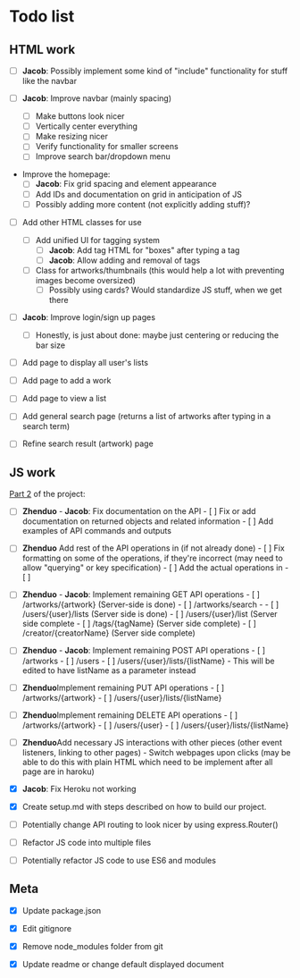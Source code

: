 # Todo list

## HTML work
- [ ] **Jacob**: Possibly implement some kind of "include" functionality for stuff like the navbar

- [ ] **Jacob**: Improve navbar (mainly spacing)
    - [ ] Make buttons look nicer
    - [ ] Vertically center everything
    - [ ] Make resizing nicer
    - [ ] Verify functionality for smaller screens
    - [ ] Improve search bar/dropdown menu

- Improve the homepage:
  - [ ] **Jacob**: Fix grid spacing and element appearance
  - [ ] Add IDs and documentation on grid in anticipation of JS
  - [ ] Possibly adding more content (not explicitly adding stuff)?

- [ ] Add other HTML classes for use
    - [ ] Add unified UI for tagging system
        - [ ] **Jacob**: Add tag HTML for "boxes" after typing a tag
        - [ ] **Jacob**: Allow adding and removal of tags
    - [ ] Class for artworks/thumbnails (this would help a lot with preventing images become oversized)
        - [ ] Possibly using cards? Would standardize JS stuff, when we get there

- [ ] **Jacob**: Improve login/sign up pages
    - [ ] Honestly, is just about done: maybe just centering or reducing the bar size

- [ ] Add page to display all user's lists

- [ ] Add page to add a work

- [ ] Add page to view a list

- [ ] Add general search page (returns a list of artworks after typing in a search term)

- [ ] Refine search result (artwork) page

## JS work

[Part 2](https://docs.google.com/document/d/1U1iXfvlNBNziRkxjKIaDFUqQ8vpYtjOBgWLPY3GRJxg/edit) of the project:

- [ ] **Zhenduo** - **Jacob**: Fix documentation on the API
        - [ ] Fix or add documentation on returned objects and related information
        - [ ] Add examples of API commands and outputs

- [ ] **Zhenduo** Add rest of the API operations in (if not already done)
        - [ ] Fix formatting on some of the operations, if they're incorrect (may need to allow "querying" or key specification)
        - [ ] Add the actual operations in
        - [ ] 

- [ ] **Zhenduo** - **Jacob**: Implement remaining GET API operations
        - [ ] /artworks/{artwork} (Server-side is done)
        - [ ] /artworks/search - 
        - [ ] /users/{user}/lists (Server side is done)
        - [ ] /users/{user}/list (Server side complete
        - [ ] /tags/{tagName} (Server side complete)
        - [ ] /creator/{creatorName} (Server side complete)

- [ ] **Zhenduo** - **Jacob**: Implement remaining POST API operations
        - [ ] /artworks
        - [ ] /users
        - [ ] /users/{user}/lists/{listName} - This will be edited to have listName as a parameter instead

- [ ] **Zhenduo**Implement remaining PUT API operations
        - [ ] /artworks/{artwork}
        - [ ] /users/{user}/lists/{listName}

- [ ] **Zhenduo**Implement remaining DELETE API operations
        - [ ] /artworks/{artwork}
        - [ ] /users/{user}
        - [ ] /users/{user}/lists/{listName}

- [ ] **Zhenduo**Add necessary JS interactions with other pieces (other event listeners, linking to other pages)
        - Switch webpages upon clicks (may be able to do this with plain HTML which need to be implement after all page are in haroku)

- [x] **Jacob**: Fix Heroku not working

- [x] Create setup.md with steps described on how to build our project.

- [ ] Potentially change API routing to look nicer by using express.Router()

- [ ] Refactor JS code into multiple files

- [ ] Potentially refactor JS code to use ES6 and modules

## Meta

- [x] Update package.json

- [x] Edit gitignore

- [x] Remove node_modules folder from git

- [x] Update readme or change default displayed document